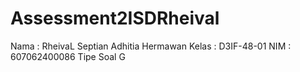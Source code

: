 # Assessment2ISDRheival
Nama    : RheivaL Septian Adhitia Hermawan
Kelas   : D3IF-48-01
NIM     : 607062400086
Tipe Soal G
